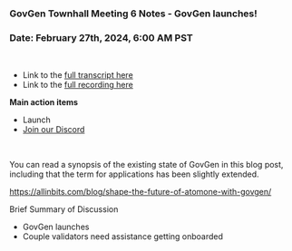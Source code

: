 ### **GovGen Townhall Meeting 6 Notes - GovGen launches!**

### Date: February 27th, 2024, 6:00 AM PST

<br> 

- Link to the [full transcript here](https://docs.google.com/document/d/1_u5QPbDp0Oe3El2zoPi2gA-n1ARcMPSkzB2SklnmrNM/edit?usp=sharing)
- Link to the [full recording here](https://drive.google.com/file/d/1UL_srKcjjl-Pre17oHVgFaFB4Jg7bo_r/view?usp=sharing)

**Main action items**

- Launch
- [Join our Discord](https://discord.gg/atomone)

<br> 

You can read a synopsis of the existing state of GovGen in this blog post, including that the term for applications has been slightly extended. 

https://allinbits.com/blog/shape-the-future-of-atomone-with-govgen/

Brief Summary of Discussion

- GovGen launches
- Couple validators need assistance getting onboarded
